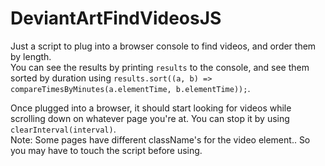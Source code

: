 # DeviantArtFindVideosJS
Just a script to plug into a browser console to find videos, and order them by length.   
You can see the results by printing `results` to the console, and see them sorted by duration using `results.sort((a, b) => compareTimesByMinutes(a.elementTime, b.elementTime));`.   

Once plugged into a browser, it should start looking for videos while scrolling down on whatever page you're at. You can stop it by using `clearInterval(interval)`.    
Note: Some pages have different className's for the video element.. So you may have to touch the script before using.      
